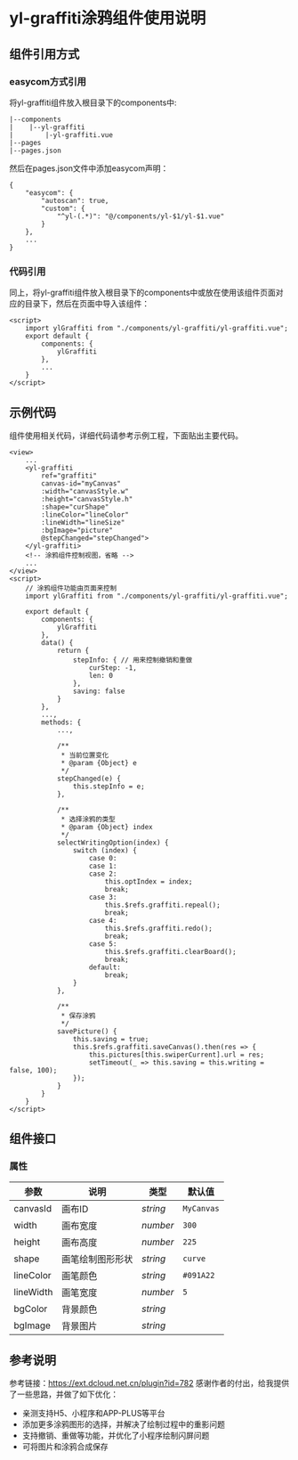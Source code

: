 # yl-graffiti涂鸦组件使用说明
## 组件引用方式
### easycom方式引用 
将yl-graffiti组件放入根目录下的components中:
```
|--components
|    |--yl-graffiti
|        |-yl-graffiti.vue
|--pages
|--pages.json
```

然后在pages.json文件中添加easycom声明：
```
{
    "easycom": {
        "autoscan": true,
        "custom": {
            "^yl-(.*)": "@/components/yl-$1/yl-$1.vue"
        }
    },
    ...
}
```

### 代码引用 
同上，将yl-graffiti组件放入根目录下的components中或放在使用该组件页面对应的目录下，然后在页面中导入该组件：
```
<script>
    import ylGraffiti from "./components/yl-graffiti/yl-graffiti.vue";
    export default {
        components: {
            ylGraffiti
        },
        ...
    }
</script>
```

## 示例代码
组件使用相关代码，详细代码请参考示例工程，下面贴出主要代码。
```
<view>
    ...
    <yl-graffiti
        ref="graffiti"
        canvas-id="myCanvas"
        :width="canvasStyle.w"
        :height="canvasStyle.h"
        :shape="curShape"
        :lineColor="lineColor"
        :lineWidth="lineSize"
        :bgImage="picture"
        @stepChanged="stepChanged">
    </yl-graffiti>
    <!-- 涂鸦组件控制视图，省略 -->
    ...
</view>
<script>
    // 涂鸦组件功能由页面来控制
    import ylGraffiti from "./components/yl-graffiti/yl-graffiti.vue";
    
    export default {
        components: {
            ylGraffiti
        },
        data() {
            return {
                stepInfo: { // 用来控制撤销和重做
                    curStep: -1,
                    len: 0
                },
                saving: false
            }
        },
        ...,
        methods: {
            ...,
            
            /**
             * 当前位置变化
             * @param {Object} e
             */
            stepChanged(e) {
                this.stepInfo = e;
            },
            
            /**
             * 选择涂鸦的类型
             * @param {Object} index
             */
            selectWritingOption(index) {
                switch (index) {
                    case 0:
                    case 1:
                    case 2:
                        this.optIndex = index;
                        break;
                    case 3:
                        this.$refs.graffiti.repeal();
                        break;
                    case 4:
                        this.$refs.graffiti.redo();
                        break;
                    case 5:
                        this.$refs.graffiti.clearBoard();
                        break;
                    default:
                        break;
                }
            },
            
            /**
             * 保存涂鸦
             */
            savePicture() {
                this.saving = true;
                this.$refs.graffiti.saveCanvas().then(res => {
                    this.pictures[this.swiperCurrent].url = res;
                    setTimeout(_ => this.saving = this.writing = false, 100);
                });
            }
        }
    }
</script>
```

## 组件接口
### 属性

| 参数             | 说明                  | 类型              | 默认值        |
| --------------   | ------------         | ----------------  | ------------ |
| canvasId          | 画布ID              | <em>string</em>   |    `MyCanvas`           |
| width     | 画布宽度            | <em>number</em>    | `300`        |
| height     | 画布高度            | <em>number</em>    | `225`        |
| shape     | 画笔绘制图形形状        | <em>string</em>     | `curve`   |
| lineColor         | 画笔颜色              | <em>string</em>    | `#091A22`      |
| lineWidth       | 画笔宽度      | <em>number</em> | `5`  |
| bgColor       | 背景颜色           | <em>string</em>   |        |
| bgImage       | 背景图片           | <em>string</em>   |        |


## 参考说明
参考链接：https://ext.dcloud.net.cn/plugin?id=782 感谢作者的付出，给我提供了一些思路，并做了如下优化：
+ 亲测支持H5、小程序和APP-PLUS等平台
+ 添加更多涂鸦图形的选择，并解决了绘制过程中的重影问题
+ 支持撤销、重做等功能，并优化了小程序绘制闪屏问题
+ 可将图片和涂鸦合成保存

